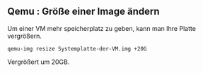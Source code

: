 ## Qemu : Größe einer Image ändern

Um einer VM mehr speicherplatz zu geben, kann man Ihre Platte vergrößern.

```
qemu-img resize Systemplatte-der-VM.img +20G
```

Vergrößert um 20GB.
